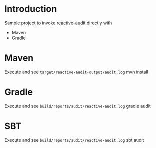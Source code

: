 # Introduction
Sample project to invoke [reactive-audit](https://github.com/octo-online/reactive-audit) directly with

* Maven
* Gradle

# Maven
Execute and see `target/reactive-audit-output/audit.log`
    mvn install
    
# Gradle
Execute and see `build/reports/audit/reactive-audit.log`
    gradle audit
    
# SBT
Execute and see `build/reports/audit/reactive-audit.log`
    sbt audit
    
